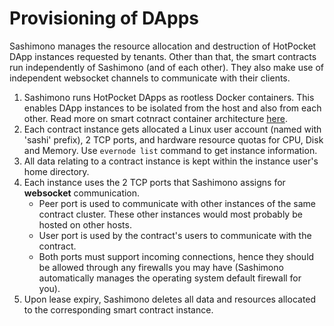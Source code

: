 # Provisioning of DApps

Sashimono manages the resource allocation and destruction of HotPocket DApp instances requested by tenants. Other than that, the smart contracts run independently of Sashimono (and of each other). They also make use of independent websocket channels to communicate with their clients.

1. Sashimono runs HotPocket DApps as rootless Docker containers. This enables DApp instances to be isolated from the host and also from each other. Read more on smart cotnract container architecture [here](http://blog.geveo.com/Sashimono-Designing-a-multi-tenant-dApp-hosting-platform).
2. Each contract instance gets allocated a Linux user account (named with 'sashi' prefix), 2 TCP ports, and hardware resource quotas for CPU, Disk and Memory. Use `evernode list` command to get instance information.
3. All data relating to a contract instance is kept within the instance user's home directory.
4. Each instance uses the 2 TCP ports that Sashimono assigns for **websocket** communication.
   - Peer port is used to communicate with other instances of the same contract cluster. These other instances would most probably be hosted on other hosts.
   - User port is used by the contract's users to communicate with the contract.
   - Both ports must support incoming connections, hence they should be allowed through any firewalls you may have (Sashimono automatically manages the operating system default firewall for you).
5. Upon lease expiry, Sashimono deletes all data and resources allocated to the corresponding smart contract instance.
